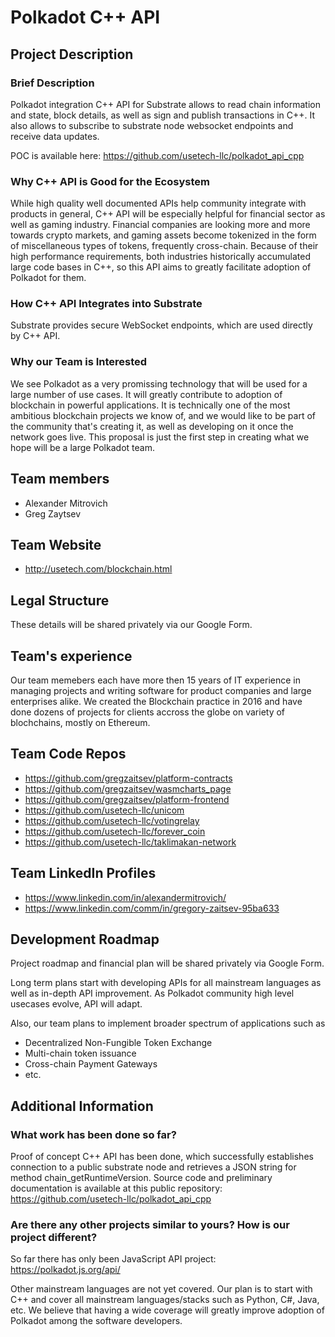 # Polkadot C++ API

## Project Description


### Brief Description
Polkadot integration C++ API for Substrate allows to read chain information and state, block details, as well as sign and publish transactions in C++. It also allows to subscribe to substrate node websocket endpoints and receive data updates.

POC is available here: https://github.com/usetech-llc/polkadot_api_cpp

### Why C++ API is Good for the Ecosystem
While high quality well documented APIs help community integrate with products in general, C++ API will be especially helpful for financial sector as well as gaming industry. Financial companies are looking more and more towards crypto markets, and gaming assets become tokenized in the form of miscellaneous types of tokens, frequently cross-chain. Because of their high performance requirements, both industries historically accumulated large code bases in C++, so this API aims to greatly facilitate adoption of Polkadot for them.

### How C++ API Integrates into Substrate
Substrate provides secure WebSocket endpoints, which are used directly by C++ API.

### Why our Team is Interested
We see Polkadot as a very promissing technology that will be used for a large number of use cases. It will greatly contribute to adoption of blockchain in powerful applications. It is technically one of the most ambitious blockchain projects we know of, and we would like to be part of the community that's creating it, as well as developing on it once the network goes live. This proposal is just the first step in creating what we hope will be a large Polkadot team.

## Team members
* Alexander Mitrovich
* Greg Zaytsev

## Team Website
* http://usetech.com/blockchain.html

## Legal Structure
These details will be shared privately via our Google Form.

## Team's experience
Our team memebers each have more then 15 years of IT experience in managing projects and writing software for product companies and large enterprises alike. We created the Blockchain practice in 2016 and have done dozens of projects for clients accross the globe on variety of blochchains, mostly on Ethereum.

## Team Code Repos
* https://github.com/gregzaitsev/platform-contracts
* https://github.com/gregzaitsev/wasmcharts_page
* https://github.com/gregzaitsev/platform-frontend
* https://github.com/usetech-llc/unicom
* https://github.com/usetech-llc/votingrelay
* https://github.com/usetech-llc/forever_coin
* https://github.com/usetech-llc/taklimakan-network

## Team LinkedIn Profiles
* https://www.linkedin.com/in/alexandermitrovich/
* https://www.linkedin.com/comm/in/gregory-zaitsev-95ba633


## Development Roadmap
Project roadmap and financial plan will be shared privately via Google Form.

Long term plans start with developing APIs for all mainstream languages as well as in-depth API improvement. As Polkadot community high level usecases evolve, API will adapt.

Also, our team plans to implement broader spectrum of applications such as
* Decentralized Non-Fungible Token Exchange
* Multi-chain token issuance
* Cross-chain Payment Gateways
* etc.

## Additional Information

### What work has been done so far?
Proof of concept C++ API has been done, which successfully establishes connection to a public substrate node and retrieves a JSON string for method chain_getRuntimeVersion. Source code and preliminary documentation is available at this public repository:
https://github.com/usetech-llc/polkadot_api_cpp

### Are there any other projects similar to yours? How is our project different?
So far there has only been JavaScript API project: https://polkadot.js.org/api/

Other mainstream languages are not yet covered. Our plan is to start with C++ and cover all mainstream languages/stacks such as Python, C#, Java, etc. We believe that having a wide coverage will greatly improve adoption of Polkadot among the software developers.
